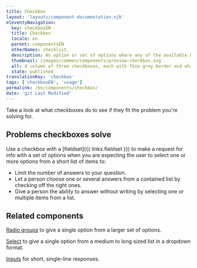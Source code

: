 ```yaml
---
title: Checkbox
layout: 'layouts/component-documentation.njk'
eleventyNavigation:
  key: checkboxEN
  title: Checkbox
  locale: en
  parent: componentsEN
  otherNames: checklist.
  description: An option or set of options where any of the available boxes can be selected.
  thumbnail: /images/common/components/preview-checkbox.svg
  alt: A column of three checkboxes, each with thin grey border and white fill beside a thick grey line to represent the label. Two of the three boxes have a checkmark.
  state: published
translationKey: 'checkbox'
tags: ['checkboxEN', 'usage']
permalink: /en/components/checkbox/
date: 'git Last Modified'
---
```


Take a look at what checkboxes do to see if they fit the problem you're solving for.

## Problems checkboxes solve

Use a checkbox with a [fieldset]({{ links.fieldset }}) to make a request for info with a set of options when you are expecting the user to select one or more options from a short list of items to:

- Limit the number of answers to your question.
- Let a person choose one or several answers from a contained list by checking off the right ones.
- Give a person the ability to answer without writing by selecting one or multiple items from a list.

<article class="bg-full-width bg-primary text-light pt-600 pb-300 my-600">
  <h2 class="mt-0">Related components</h2>

<a href="{{ links.radioGroup }}" class="link-light">Radio groups</a> to give a single option from a larger set of options.

<a href="{{ links.select }}" class="link-light">Select</a> to give a single option from a medium to long sized list in a dropdown format.

<a href="{{ links.input }}" class="link-light">Inputs</a> for short, single-line responses.

</article>
